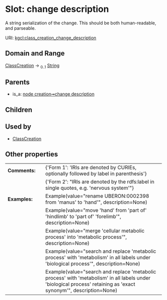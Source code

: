 
# Slot: change description


A string serialization of the change. This should be both human-readable, and parseable.

URI: [kgcl:class_creation_change_description](http://w3id.org/kgcl/class_creation_change_description)


## Domain and Range

[ClassCreation](ClassCreation.md) &#8594;  <sub>0..1</sub> [String](types/String.md)

## Parents

 *  is_a: [node creation➞change description](node_creation_change_description.md)

## Children


## Used by

 * [ClassCreation](ClassCreation.md)

## Other properties

|  |  |  |
| --- | --- | --- |
| **Comments:** | | {'Form 1': 'IRIs are denoted by CURIEs, optionally followed by label in parenthesis'} |
|  | | {'Form 2': "IRIs are denoted by the rdfs:label in single quotes, e.g. 'nervous system'"} |
| **Examples:** | | Example(value="rename UBERON:0002398 from 'manus' to 'hand'", description=None) |
|  | | Example(value="move 'hand' from 'part of' 'hindlimb' to 'part of' 'forelimb'", description=None) |
|  | | Example(value="merge 'cellular metabolic process' into 'metabolic process'", description=None) |
|  | | Example(value="search and replace 'metabolic process' with 'metabolism' in all labels under 'biological process'", description=None) |
|  | | Example(value="search and replace 'metabolic process' with 'metabolism' in all labels under 'biological process' retaining as 'exact synonym'", description=None) |

